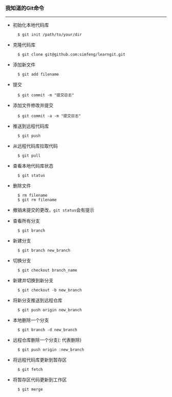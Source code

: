 ### 我知道的Git命令
----  

- 初始化本地代码库

        $ git init /path/to/your/dir

- 克隆代码库  

        $ git clone git@github.com:simfeng/learngit.git
        
- 添加新文件

        $ git add filename
      
- 提交   

        $ git commit -m "提交日志"

- 添加文件修改并提交

        $ git commit -a -m "提交日志"

- 推送到远程代码库
    
        $ git push

- 从远程代码库拉取代码

        $ git pull
        
- 查看本地代码库状态

        $ git status
        
- 删除文件  
   
        $ rm filename          
        $ git rm filename
       
- 撤销未提交的更改，`git status`会有提示

- 查看所有分支

        $ git branch   

- 新建分支

        $ git branch new_branch

- 切换分支

        $ git checkout branch_name

- 新建并切换到新分支
        
        $ git checkout -b new_branch

- 将新分支推送到远程仓库

        $ git push origin new_branch

- 本地删除一个分支

        $ git branch -d new_branch

- 远程仓库删除一个分支(: 代表删除)

        $ git push origin :new_branch

- 将远程代码库更新到暂存区

        $ git fetch

- 将暂存区代码更新到工作区

        $ git merge